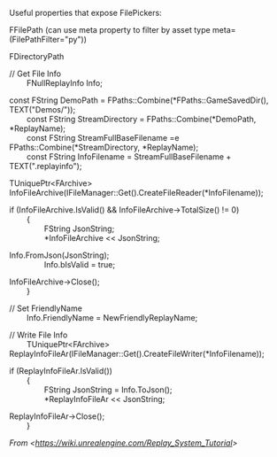 Useful properties that expose FilePickers:

FFilePath (can use meta property to filter by asset type meta=(FilePathFilter="py"))

FDirectoryPath

// Get File Info  
        FNullReplayInfo Info;

const FString DemoPath = FPaths::Combine(\*FPaths::GameSavedDir(), TEXT("Demos/"));  
        const FString StreamDirectory = FPaths::Combine(\*DemoPath, \*ReplayName);  
        const FString StreamFullBaseFilename =e FPaths::Combine(\*StreamDirectory, \*ReplayName);  
        const FString InfoFilename = StreamFullBaseFilename + TEXT(".replayinfo");

TUniquePtr&lt;FArchive&gt; InfoFileArchive(IFileManager::Get().CreateFileReader(\*InfoFilename));

if (InfoFileArchive.IsValid() && InfoFileArchive-&gt;TotalSize() != 0)  
        {  
                FString JsonString;  
                \*InfoFileArchive &lt;&lt; JsonString;

Info.FromJson(JsonString);  
                Info.bIsValid = true;

InfoFileArchive-&gt;Close();  
        }

// Set FriendlyName  
        Info.FriendlyName = NewFriendlyReplayName;

// Write File Info  
        TUniquePtr&lt;FArchive&gt; ReplayInfoFileAr(IFileManager::Get().CreateFileWriter(\*InfoFilename));

if (ReplayInfoFileAr.IsValid())  
        {  
                FString JsonString = Info.ToJson();  
                \*ReplayInfoFileAr &lt;&lt; JsonString;

ReplayInfoFileAr-&gt;Close();  
        }

_From &lt;<https://wiki.unrealengine.com/Replay_System_Tutorial>&gt;_
